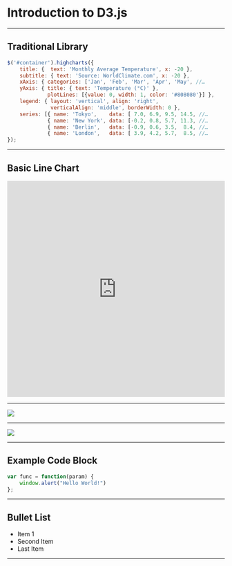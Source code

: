 # Introduction to D3.js

---

## Traditional Library

```javascript
$('#container').highcharts({
    title: {  text: 'Monthly Average Temperature', x: -20 },
    subtitle: { text: 'Source: WorldClimate.com', x: -20 },
    xAxis: { categories: ['Jan', 'Feb', 'Mar', 'Apr', 'May', //…
    yAxis: { title: { text: 'Temperature (°C)' },
             plotLines: [{value: 0, width: 1, color: '#808080'}] },
    legend: { layout: 'vertical', align: 'right', 
              verticalAlign: 'middle', borderWidth: 0 },
    series: [{ name: 'Tokyo',    data: [ 7.0, 6.9, 9.5, 14.5, //…
             { name: 'New York', data: [-0.2, 0.8, 5.7, 11.3, //…
             { name: 'Berlin',   data: [-0.9, 0.6, 3.5,  8.4, //…
             { name: 'London',   data: [ 3.9, 4.2, 5.7,  8.5, //…
});
```

---

## Basic Line Chart

<iframe height='500' scrolling='no' src='http://codepen.io/sathomas/embed/wBMeXe/' frameborder='no' allowtransparency='true' allowfullscreen='true' style='width: 100%;'>See the Pen <a href='http://codepen.io/sathomas/pen/wBMeXe/'>wBMeXe</a> by Stephen Thomas (<a href='http://codepen.io/sathomas'>@sathomas</a>) on <a href='http://codepen.io'>CodePen</a>.
</iframe>

---

![](../../img/ForSale.jpg)

---

![](../../img/HomeDepot.jpg)

---

## Example Code Block

```javascript
var func = function(param) {
    window.alert("Hello World!")
};
```

---

## Bullet List

* Item 1
* Second Item
* Last Item

---
